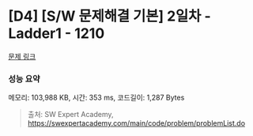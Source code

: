 # [D4] [S/W 문제해결 기본] 2일차 - Ladder1 - 1210 

[문제 링크](https://swexpertacademy.com/main/code/problem/problemDetail.do?contestProbId=AV14ABYKADACFAYh) 

### 성능 요약

메모리: 103,988 KB, 시간: 353 ms, 코드길이: 1,287 Bytes



> 출처: SW Expert Academy, https://swexpertacademy.com/main/code/problem/problemList.do